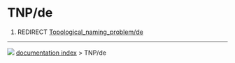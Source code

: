 # TNP/de
1.  REDIRECT [Topological_naming_problem/de](Topological_naming_problem/de.md)



---
![](images/Button_right.svg) [documentation index](../README.md) > TNP/de
